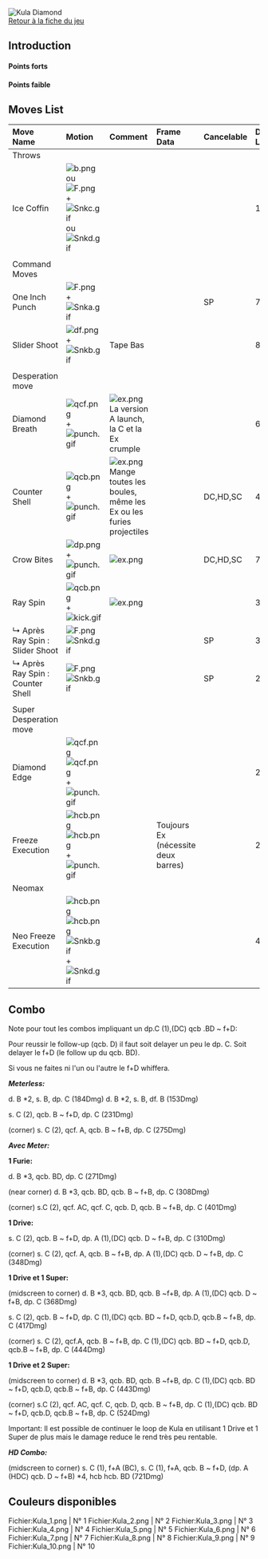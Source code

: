 ![Kula Diamond](Kulakof13.gif "Kula Diamond")  
[Retour à la fiche du
jeu](http://basgrospoing.fr/wiki/index.php?title=The_King_of_Fighters_XIII)

## Introduction

#### Points forts

#### Points faible

## Moves List

| Move Name                        | Motion                                                                                          | Comment                                                                             | Frame Data                          | Cancelable | Damage LOW/HIGH/EX |
|:---------------------------------|:------------------------------------------------------------------------------------------------|:------------------------------------------------------------------------------------|:------------------------------------|:-----------|:-------------------|
| Throws                           |                                                                                                 |                                                                                     |                                     |            |                    |
| Ice Coffin                       | ![](b.png "b.png") ou ![](F.png "F.png") + ![](Snkc.gif "Snkc.gif") ou ![](Snkd.gif "Snkd.gif") |                                                                                     |                                     |            | 101                |
|                                  |                                                                                                 |                                                                                     |                                     |            |                    |
| Command Moves                    |                                                                                                 |                                                                                     |                                     |            |                    |
| One Inch Punch                   | ![](F.png "F.png") + ![](Snka.gif "Snka.gif")                                                   |                                                                                     |                                     | SP         | 70                 |
| Slider Shoot                     | ![](df.png "df.png") + ![](Snkb.gif "Snkb.gif")                                                 | Tape Bas                                                                            |                                     |            | 80                 |
|                                  |                                                                                                 |                                                                                     |                                     |            |                    |
| Desperation move                 |                                                                                                 |                                                                                     |                                     |            |                    |
| Diamond Breath                   | ![](qcf.png "qcf.png") + ![](punch.gif "punch.gif")                                             | ![](ex.png "ex.png") La version A launch, la C et la Ex crumple                     |                                     |            | 60/70/120          |
| Counter Shell                    | ![](qcb.png "qcb.png") + ![](punch.gif "punch.gif")                                             | ![](ex.png "ex.png") Mange toutes les boules, même les Ex ou les furies projectiles |                                     | DC,HD,SC   | 45/80              |
| Crow Bites                       | ![](dp.png "dp.png") + ![](punch.gif "punch.gif")                                               | ![](ex.png "ex.png")                                                                |                                     | DC,HD,SC   | 70/70,60/100,60,40 |
| Ray Spin                         | ![](qcb.png "qcb.png") + ![](kick.gif "kick.gif")                                               | ![](ex.png "ex.png")                                                                |                                     |            | 30/30,30/60,60     |
| ↳ Après Ray Spin : Slider Shoot  | ![](F.png "F.png")![](Snkd.gif "Snkd.gif")                                                      |                                                                                     |                                     | SP         | 30/90              |
| ↳ Après Ray Spin : Counter Shell | ![](F.png "F.png")![](Snkb.gif "Snkb.gif")                                                      |                                                                                     |                                     | SP         | 20,30/45,30        |
|                                  |                                                                                                 |                                                                                     |                                     |            |                    |
| Super Desperation move           |                                                                                                 |                                                                                     |                                     |            |                    |
| Diamond Edge                     | ![](qcf.png "qcf.png")![](qcf.png "qcf.png") + ![](punch.gif "punch.gif")                       |                                                                                     |                                     |            | 210                |
| Freeze Execution                 | ![](hcb.png "hcb.png")![](hcb.png "hcb.png") + ![](punch.gif "punch.gif")                       |                                                                                     | Toujours Ex (nécessite deux barres) |            | 280                |
| Neomax                           |                                                                                                 |                                                                                     |                                     |            |                    |
| Neo Freeze Execution             | ![](hcb.png "hcb.png")![](hcb.png "hcb.png") ![](Snkb.gif "Snkb.gif")+![](Snkd.gif "Snkd.gif")  |                                                                                     |                                     |            | 420                |

## Combo

Note pour tout les combos impliquant un dp.C (1),(DC) qcb .BD \~ f+D:

Pour reussir le follow-up (qcb. D) il faut soit delayer un peu le dp. C.
Soit delayer le f+D (le follow up du qcb. BD).

Si vous ne faites ni l'un ou l'autre le f+D whiffera.

***Meterless:***

d\. B \*2, s. B, dp. C (184Dmg) d. B \*2, s. B, df. B (153Dmg)

s\. C (2), qcb. B \~ f+D, dp. C (231Dmg)

(corner) s. C (2), qcf. A, qcb. B \~ f+B, dp. C (275Dmg)

***Avec Meter:***

**1 Furie:**

d\. B \*3, qcb. BD, dp. C (271Dmg)

(near corner) d. B \*3, qcb. BD, qcb. B \~ f+B, dp. C (308Dmg)

(corner) s.C (2), qcf. AC, qcf. C, qcb. D, qcb. B \~ f+B, dp. C (401Dmg)

**1 Drive:**

s\. C (2), qcb. B \~ f+D, dp. A (1),(DC) qcb. D \~ f+B, dp. C (310Dmg)

(corner) s. C (2), qcf. A, qcb. B \~ f+B, dp. A (1),(DC) qcb. D \~ f+B,
dp. C (348Dmg)

**1 Drive et 1 Super:**

(midscreen to corner) d. B \*3, qcb. BD, qcb. B \~f+B, dp. A (1),(DC)
qcb. D \~ f+B, dp. C (368Dmg)

s\. C (2), qcb. B \~ f+D, dp. C (1),(DC) qcb. BD \~ f+D, qcb.D, qcb.B \~
f+B, dp. C (417Dmg)

(corner) s. C (2), qcf.A, qcb. B \~ f+B, dp. C (1),(DC) qcb. BD \~ f+D,
qcb.D, qcb.B \~ f+B, dp. C (444Dmg)

**1 Drive et 2 Super:**

(midscreen to corner) d. B \*3, qcb. BD, qcb. B \~f+B, dp. C (1),(DC)
qcb. BD \~ f+D, qcb.D, qcb.B \~ f+B, dp. C (443Dmg)

(corner) s.C (2), qcf. AC, qcf. C, qcb. D, qcb. B \~ f+B, dp. C (1),(DC)
qcb. BD \~ f+D, qcb.D, qcb.B \~ f+B, dp. C (524Dmg)

Important: Il est possible de continuer le loop de Kula en utilisant 1
Drive et 1 Super de plus mais le damage reduce le rend très peu
rentable.

***HD Combo:***

(midscreen to corner) s. C (1), f+A (BC), s. C (1), f+A, qcb. B \~ f+D,
(dp. A (HDC) qcb. D \~ f+B) \*4, hcb hcb. BD (721Dmg)

## Couleurs disponibles

Fichier:Kula_1.png \| N° 1 Fichier:Kula_2.png \| N° 2 Fichier:Kula_3.png
\| N° 3 Fichier:Kula_4.png \| N° 4 Fichier:Kula_5.png \| N° 5
Fichier:Kula_6.png \| N° 6 Fichier:Kula_7.png \| N° 7 Fichier:Kula_8.png
\| N° 8 Fichier:Kula_9.png \| N° 9 Fichier:Kula_10.png \| N° 10
